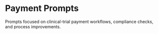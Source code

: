 # Payment Prompts

Prompts focused on clinical-trial payment workflows, compliance checks, and process improvements.
